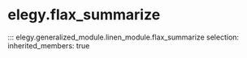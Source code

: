 
# elegy.flax_summarize

::: elegy.generalized_module.linen_module.flax_summarize
    selection:
        inherited_members: true